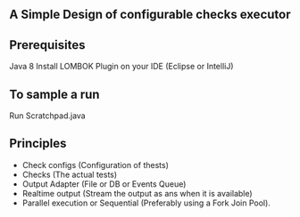 ## A Simple Design of configurable checks executor ##

## Prerequisites ##
Java 8
Install LOMBOK Plugin on your IDE (Eclipse or IntelliJ)

## To sample a run ##
Run Scratchpad.java

## Principles ##
* Check configs (Configuration of thests)
* Checks (The actual tests)
* Output Adapter (File or DB or Events Queue)
* Realtime output (Stream the output as ans when it is available)
* Parallel execution or Sequential (Preferably using a Fork Join Pool).









